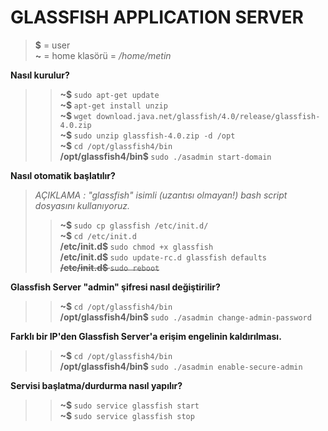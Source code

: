 <body>
<h1>GLASSFISH APPLICATION SERVER</h1>
<blockquote><b>$</b> = user<br><b>~</b> = home klasörü = <i>/home/metin</i></blockquote>
<b>Nasıl kurulur?</b>
<blockquote>
<blockquote>
<b>~$ </b><code>sudo apt-get update</code><br>
<b>~$ </b><code>apt-get install unzip</code><br>
<b>~$ </b><code>wget download.java.net/glassfish/4.0/release/glassfish-4.0.zip</code><br>
<b>~$ </b><code>sudo unzip glassfish-4.0.zip -d /opt</code><br>
<b>~$ </b><code>cd /opt/glassfish4/bin</code><br>
<b>/opt/glassfish4/bin$ </b><code>sudo ./asadmin start-domain</code>
</blockquote>
</blockquote>

<b>Nasıl otomatik başlatılır?</b>
<blockquote>
<p><i>AÇIKLAMA : "glassfish" isimli (uzantısı olmayan!) bash script dosyasını kullanıyoruz.</i></p>
<blockquote>
<b>~$ </b><code>sudo cp glassfish /etc/init.d/</code><br>
<b>~$ </b><code>cd /etc/init.d</code><br>
<b>/etc/init.d$ </b><code>sudo chmod +x glassfish</code><br>
<b>/etc/init.d$ </b><code>sudo update-rc.d glassfish defaults</code><br>
<s><b>/etc/init.d$ </b><code>sudo reboot</code></s><br>
</blockquote>
</blockquote>

<b>Glassfish Server "admin" şifresi nasıl değiştirilir?</b>
<blockquote>
<blockquote>
<b>~$ </b><code>cd /opt/glassfish4/bin</code><br>
<b>/opt/glassfish4/bin$ </b><code>sudo ./asadmin change-admin-password</code><br>
</blockquote>
</blockquote>

<b>Farklı bir IP'den Glassfish Server'a erişim engelinin kaldırılması.</b>
<blockquote>
<blockquote>
<b>~$ </b><code>cd /opt/glassfish4/bin</code><br>
<b>/opt/glassfish4/bin$ </b><code>sudo ./asadmin enable-secure-admin</code><br>
</blockquote>
</blockquote>

<b>Servisi başlatma/durdurma nasıl yapılır?</b>
<blockquote>
<blockquote>
<b>~$ </b><code>sudo service glassfish start</code><br>
<b>~$ </b><code>sudo service glassfish stop</code><br>
</blockquote>
</blockquote>

</body>
